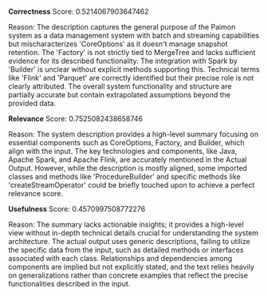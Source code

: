 **Correctness**
Score: 0.5214067903647462

Reason: The description captures the general purpose of the Paimon system as a data management system with batch and streaming capabilities but mischaracterizes 'CoreOptions' as it doesn't manage snapshot retention. The 'Factory' is not strictly tied to 
MergeTree and lacks sufficient evidence for its described functionality. The integration with Spark by 'Builder' is unclear without explicit methods supporting this. Technical terms like 'Flink' and 'Parquet' are correctly identified but their precise 
role is not clearly attributed. The overall system functionality and structure are partially accurate but contain extrapolated assumptions beyond the provided data.

**Relevance**
Score: 0.7525082438658746

Reason: The system description provides a high-level summary focusing on essential components such as CoreOptions, Factory, and Builder, which align with the input. The key technologies and components, like Java, Apache Spark, and Apache Flink, are 
accurately mentioned in the Actual Output. However, while the description is mostly aligned, some imported classes and methods like 'ProcedureBuilder' and specific methods like 'createStreamOperator' could be briefly touched upon to achieve a perfect 
relevance score.

**Usefulness**
Score: 0.4570997508772276

Reason: The summary lacks actionable insights; it provides a high-level view without in-depth technical details crucial for understanding the system architecture. The actual output uses generic descriptions, failing to utilize the specific data from the 
input, such as detailed methods or interfaces associated with each class. Relationships and dependencies among components are implied but not explicitly stated, and the text relies heavily on generalizations rather than concrete examples that reflect the
precise functionalities described in the input.